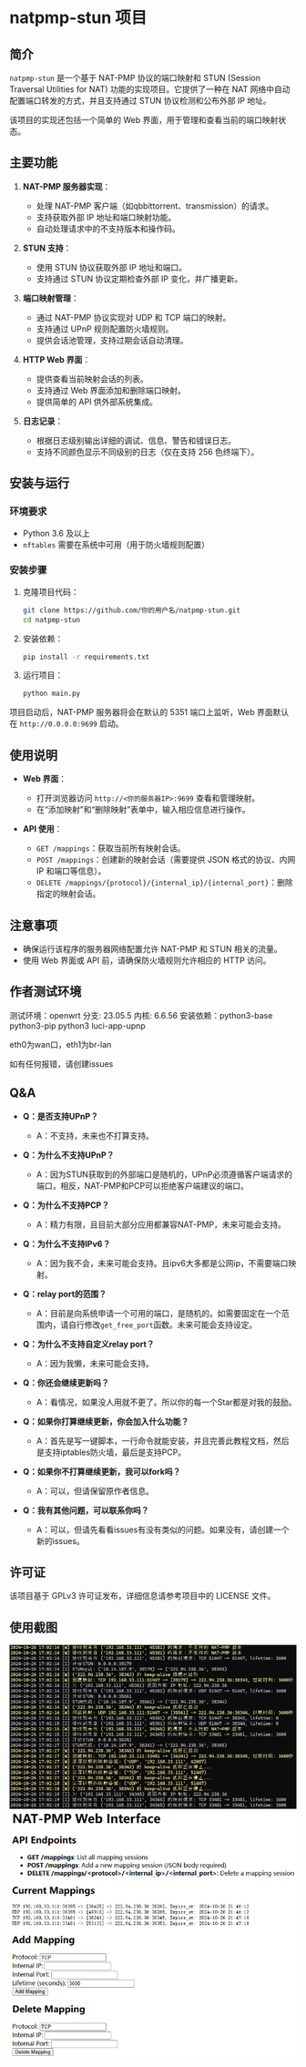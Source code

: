 # natpmp-stun 项目

## 简介

`natpmp-stun` 是一个基于 NAT-PMP 协议的端口映射和 STUN (Session Traversal Utilities for NAT) 功能的实现项目。它提供了一种在 NAT 网络中自动配置端口转发的方式，并且支持通过 STUN 协议检测和公布外部 IP 地址。

该项目的实现还包括一个简单的 Web 界面，用于管理和查看当前的端口映射状态。

## 主要功能

1. **NAT-PMP 服务器实现**：
   - 处理 NAT-PMP 客户端（如qbbittorrent、transmission）的请求。
   - 支持获取外部 IP 地址和端口映射功能。
   - 自动处理请求中的不支持版本和操作码。

2. **STUN 支持**：
   - 使用 STUN 协议获取外部 IP 地址和端口。
   - 支持通过 STUN 协议定期检查外部 IP 变化，并广播更新。

3. **端口映射管理**：
   - 通过 NAT-PMP 协议实现对 UDP 和 TCP 端口的映射。
   - 支持通过 UPnP 规则配置防火墙规则。
   - 提供会话池管理，支持过期会话自动清理。

4. **HTTP Web 界面**：
   - 提供查看当前映射会话的列表。
   - 支持通过 Web 界面添加和删除端口映射。
   - 提供简单的 API 供外部系统集成。

5. **日志记录**：
   - 根据日志级别输出详细的调试、信息、警告和错误日志。
   - 支持不同颜色显示不同级别的日志（仅在支持 256 色终端下）。

## 安装与运行

### 环境要求

- Python 3.6 及以上
- `nftables` 需要在系统中可用（用于防火墙规则配置）

### 安装步骤

1. 克隆项目代码：
   ```bash
   git clone https://github.com/你的用户名/natpmp-stun.git
   cd natpmp-stun
   ```

2. 安装依赖：
   ```bash
   pip install -r requirements.txt
   ```

3. 运行项目：
   ```bash
   python main.py
   ```

项目启动后，NAT-PMP 服务器将会在默认的 5351 端口上监听，Web 界面默认在 `http://0.0.0.0:9699` 启动。

## 使用说明

- **Web 界面**：
  - 打开浏览器访问 `http://<你的服务器IP>:9699` 查看和管理映射。
  - 在“添加映射”和“删除映射”表单中，输入相应信息进行操作。

- **API 使用**：
  - `GET /mappings`：获取当前所有映射会话。
  - `POST /mappings`：创建新的映射会话（需要提供 JSON 格式的协议、内网 IP 和端口等信息）。
  - `DELETE /mappings/{protocol}/{internal_ip}/{internal_port}`：删除指定的映射会话。

## 注意事项

- 确保运行该程序的服务器网络配置允许 NAT-PMP 和 STUN 相关的流量。
- 使用 Web 界面或 API 前，请确保防火墙规则允许相应的 HTTP 访问。

## 作者测试环境

测试环境：openwrt
分支: 23.05.5
内核: 6.6.56
安装依赖：python3-base python3-pip python3 luci-app-upnp

eth0为wan口，eth1为br-lan

如有任何报错，请创建issues

## Q&A
- **Q：是否支持UPnP？**
  - A：不支持，未来也不打算支持。

- **Q：为什么不支持UPnP？**
  - A：因为STUN获取到的外部端口是随机的，UPnP必须遵循客户端请求的端口，相反，NAT-PMP和PCP可以拒绝客户端建议的端口。

- **Q：为什么不支持PCP？**
  - A：精力有限，且目前大部分应用都兼容NAT-PMP，未来可能会支持。

- **Q：为什么不支持IPv6？**
  - A：因为我不会，未来可能会支持。且ipv6大多都是公网ip，不需要端口映射。

- **Q：relay port的范围？**
  - A：目前是向系统申请一个可用的端口，是随机的。如需要固定在一个范围内，请自行修改`get_free_port`函数。未来可能会支持设定。

- **Q：为什么不支持自定义relay port？**
  - A：因为我懒，未来可能会支持。

- **Q：你还会继续更新吗？**
  - A：看情况，如果没人用就不更了。所以你的每一个Star都是对我的鼓励。

- **Q：如果你打算继续更新，你会加入什么功能？**
  - A：首先是写一键脚本，一行命令就能安装，并且完善此教程文档，然后是支持iptables防火墙，最后是支持PCP。

- **Q：如果你不打算继续更新，我可以fork吗？**
  - A：可以，但请保留原作者信息。

- **Q：我有其他问题，可以联系你吗？**
  - A：可以，但请先看看issues有没有类似的问题。如果没有，请创建一个新的issues。

## 许可证

该项目基于 GPLv3 许可证发布，详细信息请参考项目中的 LICENSE 文件。

## 使用截图

![运行日志](/doc/img/log.png)
![web界面](/doc/img/web-interface.png)
